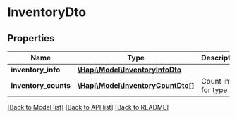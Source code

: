 # InventoryDto

## Properties
Name | Type | Description | Notes
------------ | ------------- | ------------- | -------------
**inventory_info** | [**\Hapi\Model\InventoryInfoDto**](InventoryInfoDto.md) |  | [optional] 
**inventory_counts** | [**\Hapi\Model\InventoryCountDto[]**](InventoryCountDto.md) | Count info for type | [optional] 

[[Back to Model list]](../README.md#documentation-for-models) [[Back to API list]](../README.md#documentation-for-api-endpoints) [[Back to README]](../README.md)

